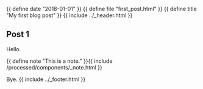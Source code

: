 {{ define date "2018-01-01" }}
{{ define file "first_post.html" }}
{{ define title "My first blog post" }}
{{ include ../_header.html }}

## Post 1

Hello.

{{ define note "This is a note." }}{{ include /processed/components/_note.html }}

Bye.
{{ include ../_footer.html }}